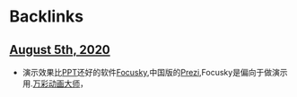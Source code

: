 
# Backlinks
## [August 5th, 2020](<August 5th, 2020.md>)
- 演示效果比[PPT](<PPT.md>)还好的软件[Focusky](<Focusky.md>),中国版的[Prezi](<Prezi.md>),Focusky是偏向于做演示用.[万彩动画大师](<万彩动画大师.md>)，

